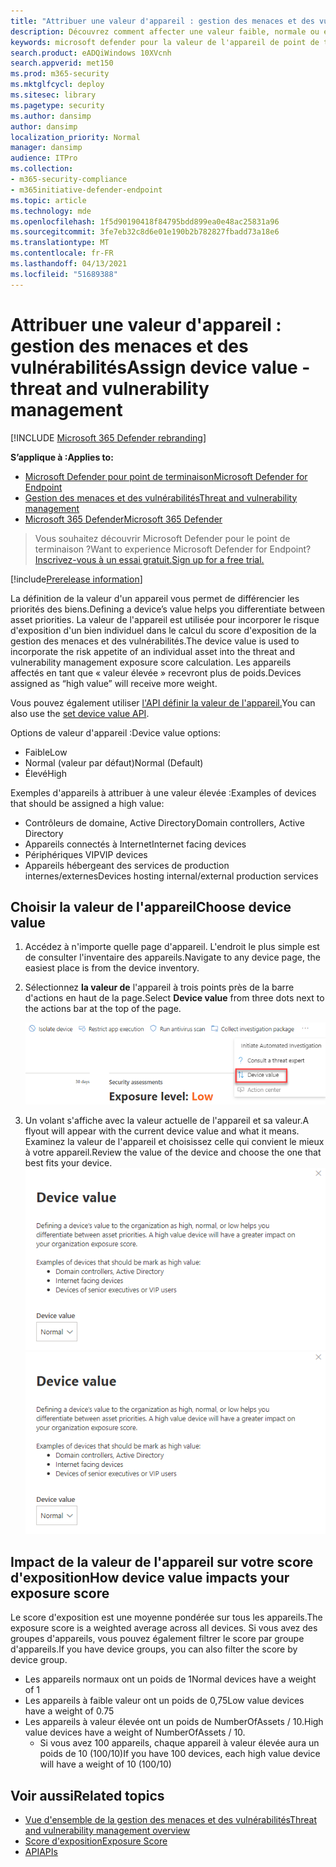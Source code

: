 ```yaml
---
title: "Attribuer une valeur d'appareil : gestion des menaces et des vulnérabilités"
description: Découvrez comment affecter une valeur faible, normale ou élevée à un appareil pour vous aider à différencier les priorités des ressources.
keywords: microsoft defender pour la valeur de l'appareil de point de terminaison, la valeur de l'appareil de gestion des menaces et des vulnérabilités, les appareils à valeur élevée, le score d'exposition de la valeur de l'appareil
search.product: eADQiWindows 10XVcnh
search.appverid: met150
ms.prod: m365-security
ms.mktglfcycl: deploy
ms.sitesec: library
ms.pagetype: security
ms.author: dansimp
author: dansimp
localization_priority: Normal
manager: dansimp
audience: ITPro
ms.collection:
- m365-security-compliance
- m365initiative-defender-endpoint
ms.topic: article
ms.technology: mde
ms.openlocfilehash: 1f5d90190418f84795bdd899ea0e48ac25831a96
ms.sourcegitcommit: 3fe7eb32c8d6e01e190b2b782827fbadd73a18e6
ms.translationtype: MT
ms.contentlocale: fr-FR
ms.lasthandoff: 04/13/2021
ms.locfileid: "51689388"
---
```

# <a name="assign-device-value---threat-and-vulnerability-management"></a><span data-ttu-id="53b65-104">Attribuer une valeur d'appareil : gestion des menaces et des vulnérabilités</span><span class="sxs-lookup"><span data-stu-id="53b65-104">Assign device value - threat and vulnerability management</span></span>

[!INCLUDE [Microsoft 365 Defender rebranding](../../includes/microsoft-defender.md)]

<span data-ttu-id="53b65-105">**S’applique à :**</span><span class="sxs-lookup"><span data-stu-id="53b65-105">**Applies to:**</span></span>

- [<span data-ttu-id="53b65-106">Microsoft Defender pour point de terminaison</span><span class="sxs-lookup"><span data-stu-id="53b65-106">Microsoft Defender for Endpoint</span></span>](https://go.microsoft.com/fwlink/?linkid=2154037)
- [<span data-ttu-id="53b65-107">Gestion des menaces et des vulnérabilités</span><span class="sxs-lookup"><span data-stu-id="53b65-107">Threat and vulnerability management</span></span>](next-gen-threat-and-vuln-mgt.md)
- [<span data-ttu-id="53b65-108">Microsoft 365 Defender</span><span class="sxs-lookup"><span data-stu-id="53b65-108">Microsoft 365 Defender</span></span>](https://go.microsoft.com/fwlink/?linkid=2118804)

> <span data-ttu-id="53b65-109">Vous souhaitez découvrir Microsoft Defender pour le point de terminaison ?</span><span class="sxs-lookup"><span data-stu-id="53b65-109">Want to experience Microsoft Defender for Endpoint?</span></span> [<span data-ttu-id="53b65-110">Inscrivez-vous à un essai gratuit.</span><span class="sxs-lookup"><span data-stu-id="53b65-110">Sign up for a free trial.</span></span>](https://www.microsoft.com/microsoft-365/windows/microsoft-defender-atp?ocid=docs-wdatp-portaloverview-abovefoldlink)

[!include[Prerelease information](../../includes/prerelease.md)]

<span data-ttu-id="53b65-111">La définition de la valeur d'un appareil vous permet de différencier les priorités des biens.</span><span class="sxs-lookup"><span data-stu-id="53b65-111">Defining a device’s value helps you differentiate between asset priorities.</span></span> <span data-ttu-id="53b65-112">La valeur de l'appareil est utilisée pour incorporer le risque d'exposition d'un bien individuel dans le calcul du score d'exposition de la gestion des menaces et des vulnérabilités.</span><span class="sxs-lookup"><span data-stu-id="53b65-112">The device value is used to incorporate the risk appetite of an individual asset into the threat and vulnerability management exposure score calculation.</span></span> <span data-ttu-id="53b65-113">Les appareils affectés en tant que « valeur élevée » recevront plus de poids.</span><span class="sxs-lookup"><span data-stu-id="53b65-113">Devices assigned as “high value” will receive more weight.</span></span>

<span data-ttu-id="53b65-114">Vous pouvez également utiliser [l'API définir la valeur de l'appareil.](set-device-value.md)</span><span class="sxs-lookup"><span data-stu-id="53b65-114">You can also use the [set device value API](set-device-value.md).</span></span>

<span data-ttu-id="53b65-115">Options de valeur d'appareil :</span><span class="sxs-lookup"><span data-stu-id="53b65-115">Device value options:</span></span>

- <span data-ttu-id="53b65-116">Faible</span><span class="sxs-lookup"><span data-stu-id="53b65-116">Low</span></span>
- <span data-ttu-id="53b65-117">Normal (valeur par défaut)</span><span class="sxs-lookup"><span data-stu-id="53b65-117">Normal (Default)</span></span>
- <span data-ttu-id="53b65-118">Élevé</span><span class="sxs-lookup"><span data-stu-id="53b65-118">High</span></span>

<span data-ttu-id="53b65-119">Exemples d'appareils à attribuer à une valeur élevée :</span><span class="sxs-lookup"><span data-stu-id="53b65-119">Examples of devices that should be assigned a high value:</span></span>

- <span data-ttu-id="53b65-120">Contrôleurs de domaine, Active Directory</span><span class="sxs-lookup"><span data-stu-id="53b65-120">Domain controllers, Active Directory</span></span>
- <span data-ttu-id="53b65-121">Appareils connectés à Internet</span><span class="sxs-lookup"><span data-stu-id="53b65-121">Internet facing devices</span></span>
- <span data-ttu-id="53b65-122">Périphériques VIP</span><span class="sxs-lookup"><span data-stu-id="53b65-122">VIP devices</span></span>
- <span data-ttu-id="53b65-123">Appareils hébergeant des services de production internes/externes</span><span class="sxs-lookup"><span data-stu-id="53b65-123">Devices hosting internal/external production services</span></span>

## <a name="choose-device-value"></a><span data-ttu-id="53b65-124">Choisir la valeur de l'appareil</span><span class="sxs-lookup"><span data-stu-id="53b65-124">Choose device value</span></span>

1. <span data-ttu-id="53b65-125">Accédez à n'importe quelle page d'appareil. L'endroit le plus simple est de consulter l'inventaire des appareils.</span><span class="sxs-lookup"><span data-stu-id="53b65-125">Navigate to any device page, the easiest place is from the device inventory.</span></span>

2. <span data-ttu-id="53b65-126">Sélectionnez **la valeur de** l'appareil à trois points près de la barre d'actions en haut de la page.</span><span class="sxs-lookup"><span data-stu-id="53b65-126">Select **Device value** from three dots next to the actions bar at the top of the page.</span></span>

    ![Exemple de la valeur de l'appareil.](images/tvm-device-value-dropdown.png)

3. <span data-ttu-id="53b65-128">Un volant s'affiche avec la valeur actuelle de l'appareil et sa valeur.</span><span class="sxs-lookup"><span data-stu-id="53b65-128">A flyout will appear with the current device value and what it means.</span></span> <span data-ttu-id="53b65-129">Examinez la valeur de l'appareil et choisissez celle qui convient le mieux à votre appareil.</span><span class="sxs-lookup"><span data-stu-id="53b65-129">Review the value of the device and choose the one that best fits your device.</span></span>
<span data-ttu-id="53b65-130">![Exemple de volant de valeur d'appareil.](images/tvm-device-value-flyout.png)</span><span class="sxs-lookup"><span data-stu-id="53b65-130">![Example of the device value flyout.](images/tvm-device-value-flyout.png)</span></span>

## <a name="how-device-value-impacts-your-exposure-score"></a><span data-ttu-id="53b65-131">Impact de la valeur de l'appareil sur votre score d'exposition</span><span class="sxs-lookup"><span data-stu-id="53b65-131">How device value impacts your exposure score</span></span>

<span data-ttu-id="53b65-132">Le score d'exposition est une moyenne pondérée sur tous les appareils.</span><span class="sxs-lookup"><span data-stu-id="53b65-132">The exposure score is a weighted average across all devices.</span></span> <span data-ttu-id="53b65-133">Si vous avez des groupes d'appareils, vous pouvez également filtrer le score par groupe d'appareils.</span><span class="sxs-lookup"><span data-stu-id="53b65-133">If you have device groups, you can also filter the score by device group.</span></span>

- <span data-ttu-id="53b65-134">Les appareils normaux ont un poids de 1</span><span class="sxs-lookup"><span data-stu-id="53b65-134">Normal devices have a weight of 1</span></span>
- <span data-ttu-id="53b65-135">Les appareils à faible valeur ont un poids de 0,75</span><span class="sxs-lookup"><span data-stu-id="53b65-135">Low value devices have a weight of 0.75</span></span>
- <span data-ttu-id="53b65-136">Les appareils à valeur élevée ont un poids de NumberOfAssets / 10.</span><span class="sxs-lookup"><span data-stu-id="53b65-136">High value devices have a weight of NumberOfAssets / 10.</span></span>
    - <span data-ttu-id="53b65-137">Si vous avez 100 appareils, chaque appareil à valeur élevée aura un poids de 10 (100/10)</span><span class="sxs-lookup"><span data-stu-id="53b65-137">If you have 100 devices, each high value device will have a weight of 10 (100/10)</span></span>

## <a name="related-topics"></a><span data-ttu-id="53b65-138">Voir aussi</span><span class="sxs-lookup"><span data-stu-id="53b65-138">Related topics</span></span>

- [<span data-ttu-id="53b65-139">Vue d'ensemble de la gestion des menaces et des vulnérabilités</span><span class="sxs-lookup"><span data-stu-id="53b65-139">Threat and vulnerability management overview</span></span>](next-gen-threat-and-vuln-mgt.md)
- [<span data-ttu-id="53b65-140">Score d'exposition</span><span class="sxs-lookup"><span data-stu-id="53b65-140">Exposure Score</span></span>](tvm-exposure-score.md)
- [<span data-ttu-id="53b65-141">API</span><span class="sxs-lookup"><span data-stu-id="53b65-141">APIs</span></span>](next-gen-threat-and-vuln-mgt.md#apis)